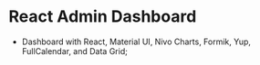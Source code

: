# React Admin Dashboard

- Dashboard with React, Material UI, Nivo Charts, Formik, Yup, FullCalendar, and Data Grid;
